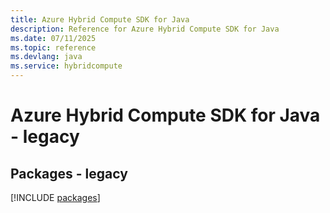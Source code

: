 ```yaml
---
title: Azure Hybrid Compute SDK for Java
description: Reference for Azure Hybrid Compute SDK for Java
ms.date: 07/11/2025
ms.topic: reference
ms.devlang: java
ms.service: hybridcompute
---
```

# Azure Hybrid Compute SDK for Java - legacy
## Packages - legacy
[!INCLUDE [packages](hybrid-compute-index.md)]